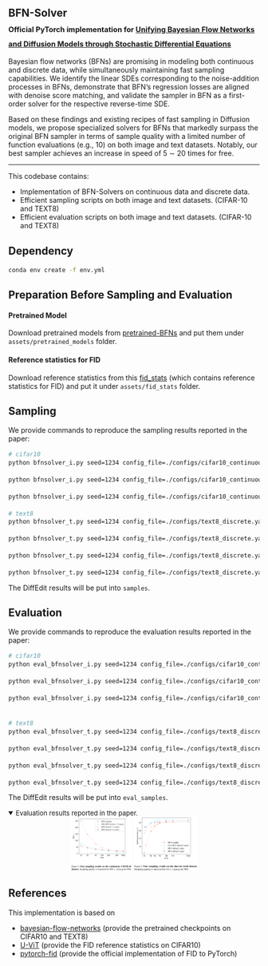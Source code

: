 ## BFN-Solver<br> <sub><small>Official PyTorch implementation for [Unifying Bayesian Flow Networks and Diffusion Models through Stochastic Differential Equations]()</small></sub>

Bayesian flow networks (BFNs) are promising in modeling both continuous and discrete data, while simultaneously maintaining fast sampling capabilities. 
We identify the linear SDEs corresponding to the noise-addition processes in BFNs, 
demonstrate that BFN’s regression losses are aligned with denoise score matching, 
and validate the sampler in BFN as a first-order solver for the respective reverse-time SDE. 

Based on these findings and existing recipes of fast sampling in Diffusion models, 
we propose specialized solvers for BFNs that markedly surpass the original BFN sampler in terms of sample quality with a limited number of function evaluations 
(e.g., 10) on both image and text datasets. Notably, our best sampler achieves an increase in speed of 5 ∼ 20 times for free.

-----------------

This codebase contains:
- Implementation of BFN-Solvers on continuous data and discrete data.
- Efficient sampling scripts on both image and text datasets. (CIFAR-10 and TEXT8)
- Efficient evaluation scripts on both image and text datasets. (CIFAR-10 and TEXT8)

## Dependency
```sh
conda env create -f env.yml
```

## Preparation Before Sampling and Evaluation

#### Pretrained Model
Download pretrained models from [pretrained-BFNs](https://huggingface.co/rupspace/pretrained-BFNs) and put them under `assets/pretrained_models` folder.

#### Reference statistics for FID
Download reference statistics from this [fid_stats](https://drive.google.com/file/d/13CH7oIB3IbveyuBsAPh8ZpsQ8ZJuFu9f/view?usp=sharing) (which contains reference statistics for FID) and put it under `assets/fid_stats` folder.

## Sampling
We provide  commands to reproduce the sampling results reported in the paper:
```sh
# cifar10 
python bfnsolver_i.py seed=1234 config_file=./configs/cifar10_continuous_256bins.yaml load_model=./assets/cifar10_256c_ema.pt algorithm=ode_bfnsolver1 n_steps=10

python bfnsolver_i.py seed=1234 config_file=./configs/cifar10_continuous_256bins.yaml load_model=./assets/cifar10_256c_ema.pt algorithm=ode_bfnsolver2_multi_step n_steps=10

python bfnsolver_i.py seed=1234 config_file=./configs/cifar10_continuous_256bins.yaml load_model=./assets/cifar10_256c_ema.pt algorithm=sde_bfnsolver2_multi_step n_steps=10

# text8 
python bfnsolver_t.py seed=1234 config_file=./configs/text8_discrete.yaml load_model=./assets/text8_ema.pt algorithm=ode_bfnsolver1 n_steps=10

python bfnsolver_t.py seed=1234 config_file=./configs/text8_discrete.yaml load_model=./assets/text8_ema.pt algorithm=ode_bfnsolver2_multi_step n_steps=10

python bfnsolver_t.py seed=1234 config_file=./configs/text8_discrete.yaml load_model=./assets/text8_ema.pt algorithm=sde_bfnsolver1 n_steps=10

python bfnsolver_t.py seed=1234 config_file=./configs/text8_discrete.yaml load_model=./assets/text8_ema.pt algorithm=sde_bfnsolver2_multi_step n_steps=10
```
The DiffEdit results will be put into `samples`.



## Evaluation
We provide commands to reproduce the evaluation results reported in the paper:
```sh
# cifar10 
python eval_bfnsolver_i.py seed=1234 config_file=./configs/cifar10_continuous_256bins.yaml load_model=./assets/cifar10_256c_ema.pt algorithm=ode_bfnsolver1 n_steps=10 n_samples=10000

python eval_bfnsolver_i.py seed=1234 config_file=./configs/cifar10_continuous_256bins.yaml load_model=./assets/cifar10_256c_ema.pt algorithm=ode_bfnsolver2_multi_step n_steps=10 n_samples=10000

python eval_bfnsolver_i.py seed=1234 config_file=./configs/cifar10_continuous_256bins.yaml load_model=./assets/cifar10_256c_ema.pt algorithm=sde_bfnsolver2_multi_step n_steps=10 n_samples=10000
 

# text8 
python eval_bfnsolver_t.py seed=1234 config_file=./configs/text8_discrete.yaml load_model=./assets/text8_ema.pt algorithm=ode_bfnsolver1 n_steps=10 n_samples=1000

python eval_bfnsolver_t.py seed=1234 config_file=./configs/text8_discrete.yaml load_model=./assets/text8_ema.pt algorithm=ode_bfnsolver2_multi_step n_steps=10 n_samples=1000

python eval_bfnsolver_t.py seed=1234 config_file=./configs/text8_discrete.yaml load_model=./assets/text8_ema.pt algorithm=sde_bfnsolver1 n_steps=10 n_samples=1000

python eval_bfnsolver_t.py seed=1234 config_file=./configs/text8_discrete.yaml load_model=./assets/text8_ema.pt algorithm=sde_bfnsolver2_multi_step n_steps=10 n_samples=1000
```
The DiffEdit results will be put into `eval_samples`.

<details open>
<summary><font size="2">
Evaluation results reported in the paper.
</font></summary>

<center>
<img src="./assets/results/results_cifar10.png" style="zoom: 12%;" />
<img src="./assets/results/results_text8.png" style="zoom: 12.4%;" />
</center>
</details>


## References


This implementation is based on
- [bayesian-flow-networks](https://github.com/nnaisense/bayesian-flow-networks) (provide the pretrained checkpoints on CIFAR10 and TEXT8)
- [U-ViT](https://github.com/baofff/U-ViT) (provide the FID reference statistics on CIFAR10)
- [pytorch-fid](https://github.com/mseitzer/pytorch-fid) (provide the official implementation of FID to PyTorch)
